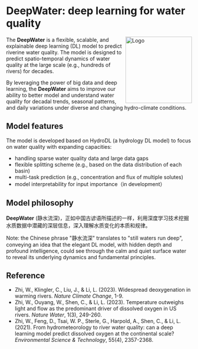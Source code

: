 # DeepWater: deep learning for water quality 
<img src="logo/DeepWater_logo2.png" alt="Logo" align="right" height="180" />

The **DeepWater** is a flexible, scalable, and explainable deep learning (DL) model to predict riverine water quality. The model is designed to predict spatio-temporal dynamics of water quality at the large scale (e.g., hundreds of rivers) for decades. 

By leveraging the power of big data and deep learning, the **DeepWater** aims to improve our ability to better model and understand water quality for decadal trends, seasonal patterns, and daily variations under diverse and changing hydro-climate conditions. 


## Model features
The model is developed based on HydroDL (a hydrology DL model) to focus on water quality with expanding capacities: 
* handling sparse water quality data and large data gaps
* flexible splitting scheme (e.g., based on the data distribution of each basin)
* multi-task prediction (e.g., concentration and flux of multiple solutes)
* model interpretability for input importance（in development）

## Model philosophy
**DeepWater** (静水流深)，正如中国古谚语所描述的一样，利用深度学习技术挖掘水质数据中潜藏的深层信息，深入理解水质变化的本质和规律。

Note: the Chinese phrase "静水流深" translates to "still waters run deep", conveying an idea that the elegant DL model, with hidden depth and profound intelligence, could see through the calm and quiet surface water to reveal its underlying dynamics and fundamental principles.

## Reference
- Zhi, W., Klingler, C., Liu, J., & Li, L. (2023). Widespread deoxygenation in warming rivers. *Nature Climate Change*, 1-9.
- Zhi, W., Ouyang, W., Shen, C., & Li, L. (2023). Temperature outweighs light and flow as the predominant driver of dissolved oxygen in US rivers. *Nature Water*, 1(3), 249-260.
- Zhi, W., Feng, D., Tsai, W. P., Sterle, G., Harpold, A., Shen, C., & Li, L. (2021). From hydrometeorology to river water quality: can a deep learning model predict dissolved oxygen at the continental scale? *Environmental Science & Technology*, 55(4), 2357-2368.
